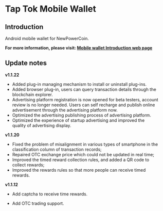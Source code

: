 # Tap Tok Mobile Wallet

## Introduction

Android mobile wallet for NewPowerCoin.

**For more information, please visit: [Mobile wallet Introduction web page](http://npw.live/m/)**


## Update notes

**v1.1.22**

- Added plug-in managing mechanism to install or uninstall plug-ins.
- Added browser plug-in,  users can query transaction details through the blockchain explorer.
- Advertising platform registration is now opened for beta testers, account review is no longer needed. Users can self recharge and publish online  advertisement through the advertising platform now.
- Optimized the advertising publishing process of advertising platform.
- Optimized the experience of startup advertising and improved the quality of advertising display.

**v1.1.20**

- Fixed the problem of misalignment in various types of smartphone in the classification column of transaction records;
- Repaired OTC exchange price which could not be updated in real time;
- Improved the timed reward collection rules, and added a QR code to collect rewards;
- Improved the rewards rules so that more people can receive timed rewards.


**v1.1.12**

- Add captcha to receive time rewards.

- Add OTC trading support.